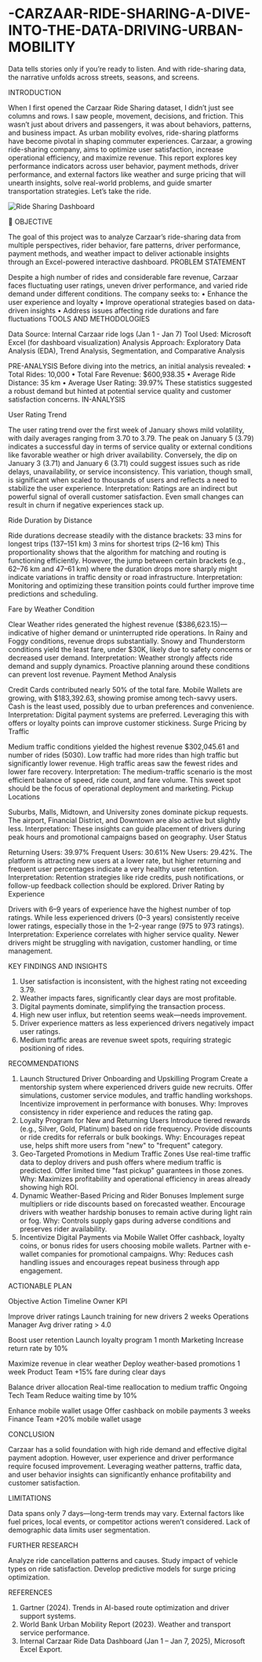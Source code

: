 # -CARZAAR-RIDE-SHARING-A-DIVE-INTO-THE-DATA-DRIVING-URBAN-MOBILITY

Data tells stories only if you’re ready to listen. And with ride-sharing data, the narrative unfolds across streets, seasons, and screens.

INTRODUCTION

When I first opened the Carzaar Ride Sharing dataset, I didn’t just see columns and rows. I saw people, movement, decisions, and friction. This wasn’t just about drivers and passengers, it was about behaviors, patterns, and business impact. As urban mobility evolves, ride-sharing platforms have become pivotal in shaping commuter experiences. Carzaar, a growing ride-sharing company, aims to optimize user satisfaction, increase operational efficiency, and maximize revenue. This report explores key performance indicators across user behavior, payment methods, driver performance, and external factors like weather and surge pricing that will unearth insights, solve real-world problems, and guide smarter transportation strategies. Let’s take the ride.

![Ride Sharing Dashboard](https://github.com/user-attachments/assets/24bfd613-5d5c-45e4-aad5-ee9d669a9c27)

 
🎯 OBJECTIVE

The goal of this project was to analyze Carzaar’s ride-sharing data from multiple perspectives, rider behavior, fare patterns, driver performance, payment methods, and weather impact to deliver actionable insights through an Excel-powered interactive dashboard.
PROBLEM STATEMENT

Despite a high number of rides and considerable fare revenue, Carzaar faces fluctuating user ratings, uneven driver performance, and varied ride demand under different conditions. The company seeks to:
•	Enhance the user experience and loyalty
•	Improve operational strategies based on data-driven insights
•	Address issues affecting ride durations and fare fluctuations
TOOLS AND METHODOLOGIES

Data Source: Internal Carzaar ride logs (Jan 1 - Jan 7)
Tool Used: Microsoft Excel (for dashboard visualization)
Analysis Approach: Exploratory Data Analysis (EDA), Trend Analysis, Segmentation, and Comparative Analysis

PRE-ANALYSIS
Before diving into the metrics, an initial analysis revealed:
•	Total Rides: 10,000
•	Total Fare Revenue: $600,938.35
•	Average Ride Distance: 35 km
•	Average User Rating: 39.97%
These statistics suggested a robust demand but hinted at potential service quality and customer satisfaction concerns.
IN-ANALYSIS

User Rating Trend

The user rating trend over the first week of January shows mild volatility, with daily averages ranging from 3.70 to 3.79. The peak on January 5 (3.79) indicates a successful day in terms of service quality or external conditions like favorable weather or high driver availability. Conversely, the dip on January 3 (3.71) and January 6 (3.71) could suggest issues such as ride delays, unavailability, or service inconsistency. This variation, though small, is significant when scaled to thousands of users and reflects a need to stabilize the user experience.
Interpretation: Ratings are an indirect but powerful signal of overall customer satisfaction. Even small changes can result in churn if negative experiences stack up.

Ride Duration by Distance

Ride durations decrease steadily with the distance brackets:
33 mins for longest trips (137–151 km)
3 mins for shortest trips (2–16 km)
This proportionality shows that the algorithm for matching and routing is functioning efficiently. However, the jump between certain brackets (e.g., 62–76 km and 47–61 km) where the duration drops more sharply might indicate variations in traffic density or road infrastructure.
Interpretation: Monitoring and optimizing these transition points could further improve time predictions and scheduling.

Fare by Weather Condition
 
Clear Weather rides generated the highest revenue ($386,623.15)—indicative of higher demand or uninterrupted ride operations. In Rainy and Foggy conditions, revenue drops substantially. Snowy and Thunderstorm conditions yield the least fare, under $30K, likely due to safety concerns or decreased user demand.
Interpretation: Weather strongly affects ride demand and supply dynamics. Proactive planning around these conditions can prevent lost revenue.
Payment Method Analysis
 
Credit Cards contributed nearly 50% of the total fare. Mobile Wallets are growing, with $183,392.63, showing promise among tech-savvy users. Cash is the least used, possibly due to urban preferences and convenience.
Interpretation: Digital payment systems are preferred. Leveraging this with offers or loyalty points can improve customer stickiness.
Surge Pricing by Traffic
 
Medium traffic conditions yielded the highest revenue $302,045.61 and number of rides (5030). Low traffic had more rides than high traffic but significantly lower revenue. High traffic areas saw the fewest rides and lower fare recovery.
Interpretation: The medium-traffic scenario is the most efficient balance of speed, ride count, and fare volume. This sweet spot should be the focus of operational deployment and marketing.
Pickup Locations
 
Suburbs, Malls, Midtown, and University zones dominate pickup requests. The airport, Financial District, and Downtown are also active but slightly less.
Interpretation: These insights can guide placement of drivers during peak hours and promotional campaigns based on geography.
User Status
 
Returning Users: 39.97% Frequent Users: 30.61% New Users: 29.42%. The platform is attracting new users at a lower rate, but higher returning and frequent user percentages indicate a very healthy user retention.
Interpretation: Retention strategies like ride credits, push notifications, or follow-up feedback collection should be explored.
Driver Rating by Experience
 
Drivers with 6–9 years of experience have the highest number of top ratings. While less experienced drivers (0–3 years) consistently receive lower ratings, especially those in the 1–2-year range (975 to 973 ratings).
Interpretation: Experience correlates with higher service quality. Newer drivers might be struggling with navigation, customer handling, or time management.

KEY FINDINGS AND INSIGHTS

1. User satisfaction is inconsistent, with the highest rating not exceeding 3.79.
2. Weather impacts fares, significantly clear days are most profitable.
3. Digital payments dominate, simplifying the transaction process.
4. High new user influx, but retention seems weak—needs improvement.
5. Driver experience matters as less experienced drivers negatively impact user ratings.
6. Medium traffic areas are revenue sweet spots, requiring strategic positioning of rides.

RECOMMENDATIONS 

1. Launch Structured Driver Onboarding and Upskilling Program
Create a mentorship system where experienced drivers guide new recruits. Offer simulations, customer service modules, and traffic handling workshops. Incentivize improvement in performance with bonuses.
Why: Improves consistency in rider experience and reduces the rating gap.
2. Loyalty Program for New and Returning Users
Introduce tiered rewards (e.g., Silver, Gold, Platinum) based on ride frequency. Provide discounts or ride credits for referrals or bulk bookings.
Why: Encourages repeat use, helps shift more users from "new" to "frequent" category.
3. Geo-Targeted Promotions in Medium Traffic Zones
Use real-time traffic data to deploy drivers and push offers where medium traffic is predicted. Offer limited time "fast pickup" guarantees in those zones.
Why: Maximizes profitability and operational efficiency in areas already showing high ROI.
4. Dynamic Weather-Based Pricing and Rider Bonuses
Implement surge multipliers or ride discounts based on forecasted weather. Encourage drivers with weather hardship bonuses to remain active during light rain or fog.
Why: Controls supply gaps during adverse conditions and preserves rider availability.
5. Incentivize Digital Payments via Mobile Wallet
Offer cashback, loyalty coins, or bonus rides for users choosing mobile wallets. Partner with e-wallet companies for promotional campaigns.
Why: Reduces cash handling issues and encourages repeat business through app engagement.

ACTIONABLE PLAN

Objective	Action         	Timeline	         Owner             	KPI

Improve driver ratings   	Launch training for new drivers   	2 weeks   	Operations Manager	Avg driver rating > 4.0

Boost user retention	Launch loyalty program	1 month	Marketing	Increase return rate by 10%

Maximize revenue in clear weather	Deploy weather-based promotions	1 week	Product Team	+15% fare during clear days

Balance driver allocation	Real-time reallocation to medium traffic	Ongoing	Tech Team	Reduce waiting time by 10%

Enhance mobile wallet usage	
Offer cashback on mobile payments	3 weeks	Finance Team	+20% mobile wallet usage


CONCLUSION

Carzaar has a solid foundation with high ride demand and effective digital payment adoption. However, user experience and driver performance require focused improvement. Leveraging weather patterns, traffic data, and user behavior insights can significantly enhance profitability and customer satisfaction.

LIMITATIONS

Data spans only 7 days—long-term trends may vary.
External factors like fuel prices, local events, or competitor actions weren’t considered.
Lack of demographic data limits user segmentation.

FURTHER RESEARCH

Analyze ride cancellation patterns and causes.
Study impact of vehicle types on ride satisfaction.
Develop predictive models for surge pricing optimization.

REFERENCES

1. Gartner (2024). Trends in AI-based route optimization and driver support systems.
2. World Bank Urban Mobility Report (2023). Weather and transport service performance.
3. Internal Carzaar Ride Data Dashboard (Jan 1 – Jan 7, 2025), Microsoft Excel Export.

